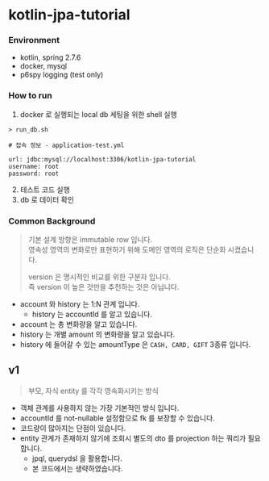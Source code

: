 # kotlin-jpa-tutorial

### Environment

- kotlin, spring 2.7.6
- docker, mysql
- p6spy logging (test only)

### How to run

1. docker 로 실행되는 local db 세팅을 위한 shell 실행

```shell
> run_db.sh

# 접속 정보 - application-test.yml

url: jdbc:mysql://localhost:3306/kotlin-jpa-tutorial
username: root
password: root
```

2. 테스트 코드 실행
3. db 로 데이터 확인

### Common Background

> 기본 설계 방향은 immutable row 입니다.  
> 영속성 영역의 변화로만 표현하기 위해 도메인 영역의 로직은 단순화 시켰습니다.
>
> version 은 명시적인 비교를 위한 구분자 입니다.  
> 즉 version 이 높은 것만을 추천하는 것은 아닙니다.

- account 와 history 는 1:N 관계 입니다.
    - history 는 accountId 를 알고 있습니다.
- account 는 총 변화량을 알고 있습니다.
- history 는 개별 amount 의 변화량을 알고 있습니다.
- history 에 들어갈 수 있는 amountType 은 `CASH, CARD, GIFT` 3종류 입니다.

## v1

> 부모, 자식 entity 를 각각 영속화시키는 방식

- 객체 관계를 사용하지 않는 가장 기본적인 방식 입니다.
- accountId 를 not-nullable 설정함으로 fk 를 보장할 수 있습니다.
- 코드량이 많아지는 단점이 있습니다.
- entity 관계가 존재하지 않기에 조회시 별도의 dto 를 projection 하는 쿼리가 필요합니다.
    - jpql, querydsl 을 활용합니다.
    - 본 코드에서는 생략하였습니다.
